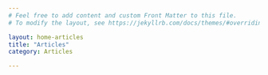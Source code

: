 ```yaml
---
# Feel free to add content and custom Front Matter to this file.
# To modify the layout, see https://jekyllrb.com/docs/themes/#overriding-theme-defaults

layout: home-articles
title: "Articles"
category: Articles

---
```

